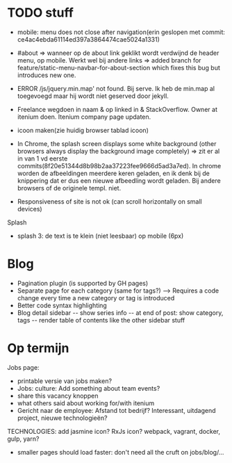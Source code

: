 TODO stuff
==========

- mobile: menu does not close after navigation(erin geslopen met commit: ce4ac4ebda61114ed397a3864474cae5024a1331)

- #about => wanneer op de about link geklikt wordt verdwijnd de header menu, op mobile. Werkt wel bij andere links
 => added branch for feature/static-menu-navbar-for-about-section which fixes this bug but introduces new one.

- ERROR /js/jquery.min.map' not found. Bij serve. Ik heb de min.map al toegevoegd maar hij wordt niet geserved door jekyll.

- Freelance wegdoen in naam & op linked in & StackOverflow. Owner at itenium doen. Itenium company page updaten.

- icoon maken(zie huidig browser tablad icoon)

- In Chrome, the splash screen displays some white background (other browsers always display the background image completely)
=> zit er al in van 1 vd eerste commits(8f20e51344d8b98b2aa37223fee9666d5ad3a7ed). In chrome worden de afbeeldingen meerdere keren geladen, en ik denk bij de knippering dat er dus een nieuwe afbeedling wordt geladen.
Bij andere browsers of de originele templ. niet.

- Responsiveness of site is not ok (can scroll horizontally on small devices)


Splash
- splash 3: de text is te klein (niet leesbaar) op mobile (6px)




Blog
====
- Pagination plugin (is supported by GH pages)
- Separate page for each category (same for tags?) --> Requires a code change every time a new category or tag is introduced
- Better code syntax highlighting
- Blog detail sidebar
-- show series info
-- at end of post: show category, tags
-- render table of contents like the other sidebar stuff


Op termijn
==========

Jobs page:
- printable versie van jobs maken?
- Jobs: culture: Add something about team events?
- share this vacancy knoppen
- what others said about working for/with itenium
- Gericht naar de employee: Afstand tot bedrijf? Interessant, uitdagend project, nieuwe technologieën?

TECHNOLOGIES:
add jasmine icon?
RxJs icon?
webpack, vagrant, docker, gulp, yarn?

- smaller pages should load faster: don't need all the cruft on jobs/blog/...

